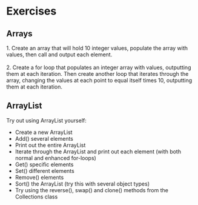 <h1>Exercises</h1>  
<h2>Arrays</h2>
1. Create an array that will hold 10 integer values, populate the array with values, then call and output each element.
<br> 
<br>
2. Create a for loop that populates an integer array with values, outputting them at each iteration.
   Then create another loop that iterates through the array, changing the values at each point to equal itself times 10, outputting them at each iteration.
<br>
<h2>ArrayList</h2>
Try out using ArrayList yourself:

* Create a new ArrayList
* Add() several elements
* Print out the entire ArrayList
* Iterate through the ArrayList and print out each element (with both normal and enhanced for-loops)
* Get() specific elements
* Set() different elements
* Remove() elements
* Sort() the ArrayList (try this with several object types)
* Try using the reverse(), swap() and clone() methods from the Collections class

